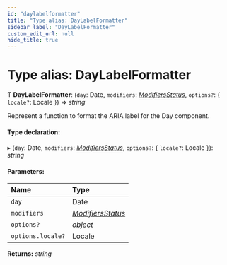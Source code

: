 ```yaml
---
id: "daylabelformatter"
title: "Type alias: DayLabelFormatter"
sidebar_label: "DayLabelFormatter"
custom_edit_url: null
hide_title: true
---
```


# Type alias: DayLabelFormatter

Ƭ **DayLabelFormatter**: (`day`: Date, `modifiers`: [*ModifiersStatus*](modifiersstatus.md), `options?`: { `locale?`: Locale  }) => *string*

Represent a function to format the ARIA label for the Day component.

#### Type declaration:

▸ (`day`: Date, `modifiers`: [*ModifiersStatus*](modifiersstatus.md), `options?`: { `locale?`: Locale  }): *string*

#### Parameters:

Name | Type |
:------ | :------ |
`day` | Date |
`modifiers` | [*ModifiersStatus*](modifiersstatus.md) |
`options?` | *object* |
`options.locale?` | Locale |

**Returns:** *string*
